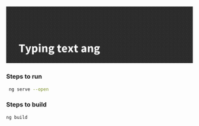 
![Angular (Typing test)](./banner.png)

### Steps to run

```bash
 ng serve --open
```

### Steps to build

```bash
ng build 
```
